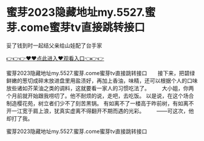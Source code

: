 # 蜜芽2023隐藏地址my.5527.蜜芽.come蜜芽tv直接跳转接口
妥了钱到时一起结父亲给山娃配了台手家

<a href="https://github.com/qdmang/dhap/issues/1">👉👉👉♥♥点此进入♥观看入口👈👉👉</a>

蜜芽2023隐藏地址my.5527.蜜芽.come蜜芽tv直接跳转接口　　接下来，把碧绿鲜嫩的葱切成碎末放进盘里用盐渍好，再加上香油，味精，还可以根据个人的口味放些诸如芥茉油之类的调料，这就要看一家人的习惯吃法了。
　　大小姐，你两个月前就开始跟我唠叨了。他不耐烦的说，走吧，去吃饭。
以是说，在这个场合制造樱花苑，树立者们少不了刻苦黑锅。
有如离不了一楼高于昨前树，有如离不开一江宽于肩上浪，犹真实虚离不得翻开不期而遇的光彩。
　　——可这次，他却打了我。

蜜芽2023隐藏地址my.5527.蜜芽.come蜜芽tv直接跳转接口

